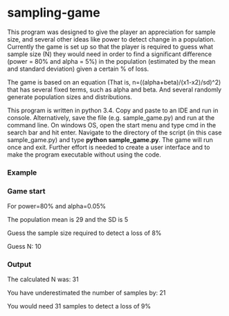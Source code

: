 # sampling-game

This program was designed to give the player an appreciation for sample size, and several other ideas like power to detect change in a population. Currently the game is set up so that the player is required to guess what sample size (N) they would need in order to find a significant difference (power = 80% and alpha = 5%) in the population (estimated by the mean and standard deviation) given a certain % of loss.  

The game is based on an equation (That is, n=((alpha+beta)/(x1-x2)/sd)^2) that has several fixed terms, such as alpha and beta. And several randomly generate population sizes and distributions.

This program is written in python 3.4. Copy and paste to an IDE and run in console. Alternatively, save the file (e.g. sample_game.py) and run at the command line. On windows OS, open the start menu and type cmd in the search bar and hit enter. Navigate to the directory of the script (in this case sample_game.py) and type **python sample_game.py**. The game will run once and exit. Further effort is needed to create a user interface and to make the program executable without using the code. 

### Example
### Game start
For power=80% and alpha=0.05% 

The population mean is 29 and the SD is 5 

Guess the sample size required to detect a loss of 8%


Guess N: 10 

### Output
The calculated N was: 31

You have underestimated the number of samples by: 21

You would need 31 samples to detect a loss of 9%




